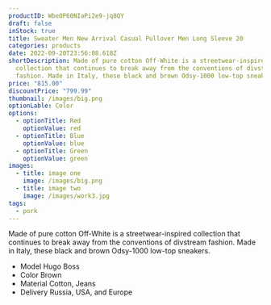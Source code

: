 ```yaml
---
productID: WbeOP60NIaPi2e9-jq8QY
draft: false
inStock: true
title: Sweater Men New Arrival Casual Pullover Men Long Sleeve 20
categories: products
date: 2022-09-20T23:56:08.618Z
shortDescription: Made of pure cotton Off-White is a streetwear-inspired
  collection that continues to break away from the conventions of divstream
  fashion. Made in Italy, these black and brown Odsy-1000 low-top sneakers.
price: "815.00"
discountPrice: "799.99"
thumbnail: /images/big.png
optionLable: Color
options:
  - optionTitle: Red
    optionValue: red
  - optionTitle: Blue
    optionValue: blue
  - optionTitle: Green
    optionValue: green
images:
  - title: image one
    image: /images/big.png
  - title: image two
    image: /images/work3.jpg
tags:
  - pork
---
```

Made of pure cotton Off-White is a streetwear-inspired collection that continues to break away from the conventions of divstream fashion. Made in Italy, these black and brown Odsy-1000 low-top sneakers.

* Model Hugo Boss
* Color Brown
* Material Cotton, Jeans
* Delivery Russia, USA, and Europe
